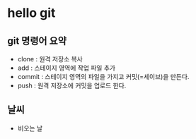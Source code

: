 # hello git

## git 명령어 요약

- clone : 원격 저장소 복사
- add : 스테이지 영역에 작업 파일 추가
- commit : 스테이지 영역의 파일을 가지고 커밋(=세이브)을 만든다.
- push : 원격 저장소에 커밋을 업로드 한다.

## 날씨

- 비오는 날
